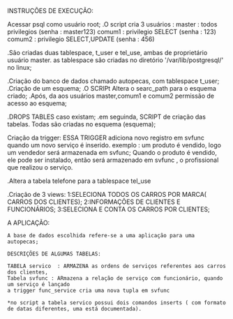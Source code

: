 INSTRUÇÕES DE EXECUÇÃO:

Acessar psql como usuário root;
.O script cria 3 usuários :
	master : todos privilegios (senha : master123)
	comum1 : privilegio SELECT (senha : 123)
	comum2 : privilegio SELECT,UPDATE (senha : 456)

.São criadas duas tablespace, t_user e tel_use, ambas de proprietário usuário master.
as tablespace são criadas no diretório '/var/lib/postgresql/' no linux;

.Criação do banco de dados chamado autopecas, com tablespace t_user;
.Criação de um esquema;
.O SCRIPt Altera o searc_path para o esquema criado;
.Após, da aos usuários master,comum1 e comum2 permissão de acesso ao esquema;

.DROPS TABLES caso existam;
.em seguinda, SCRIPT de criação das tabelas. Todas são criadas no esquema (esquema);

Criação da trigger:
	ESSA TRIGGER adiciona novo registro em svfunc quando um novo serviço é inserido.
	exemplo : um produto é  vendido, logo um vendedor será armazenada em svfunc;
	Quando o produto é vendido, ele pode ser instalado, então será armazenado em svfunc ,
	o profissional que realizou o serviço.

.Altera a tabela telefone para a tablespace tel_use

.Criação de 3 views:
	1:SELECIONA TODOS OS CARROS POR MARCA( CARROS DOS CLIENTES); 
	2:INFORMAÇÕES DE CLIENTES E FUNCIONÁRIOS;
	3:SELECIONA E CONTA OS CARROS POR CLIENTES;

A APLICAÇÃO:
	
	A base de dados escolhida refere-se a uma aplicação para uma autopecas;

	DESCRIÇÕES DE ALGUMAS TABELAS:

	TABELA servico  : ARMAZENA as ordens de serviços referentes aos carros dos clientes,
	Tabela svfunc : ARmazena a relação de serviço com funcionário, quando um serviço é lançado
	a trigger func_service cria uma nova tupla em svfunc

	*no script a tabela servico possui dois comandos inserts ( com formato de datas diferentes, uma está documentada). 

